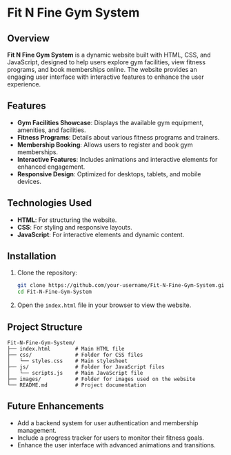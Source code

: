 # Fit N Fine Gym System

## Overview
**Fit N Fine Gym System** is a dynamic website built with HTML, CSS, and JavaScript, designed to help users explore gym facilities, view fitness programs, and book memberships online. The website provides an engaging user interface with interactive features to enhance the user experience.

## Features
- **Gym Facilities Showcase**: Displays the available gym equipment, amenities, and facilities.
- **Fitness Programs**: Details about various fitness programs and trainers.
- **Membership Booking**: Allows users to register and book gym memberships.
- **Interactive Features**: Includes animations and interactive elements for enhanced engagement.
- **Responsive Design**: Optimized for desktops, tablets, and mobile devices.

## Technologies Used
- **HTML**: For structuring the website.
- **CSS**: For styling and responsive layouts.
- **JavaScript**: For interactive elements and dynamic content.

## Installation
1. Clone the repository:
   ```bash
   git clone https://github.com/your-username/Fit-N-Fine-Gym-System.git
   cd Fit-N-Fine-Gym-System
   ```
2. Open the `index.html` file in your browser to view the website.

## Project Structure
```
Fit-N-Fine-Gym-System/
├── index.html        # Main HTML file
├── css/              # Folder for CSS files
│   └── styles.css    # Main stylesheet
├── js/               # Folder for JavaScript files
│   └── scripts.js    # Main JavaScript file
├── images/           # Folder for images used on the website
└── README.md         # Project documentation
```

## Future Enhancements
- Add a backend system for user authentication and membership management.
- Include a progress tracker for users to monitor their fitness goals.
- Enhance the user interface with advanced animations and transitions.
